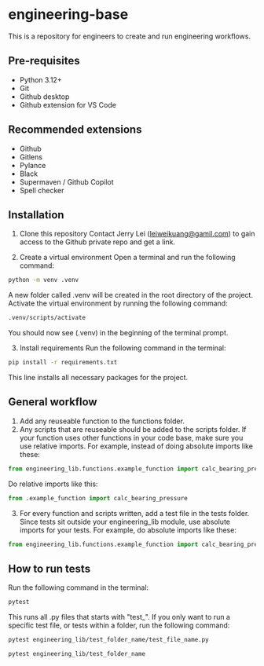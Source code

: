 # engineering-base
This is a repository for engineers to create and run engineering workflows.

## Pre-requisites
- Python 3.12+
- Git
- Github desktop
- Github extension for VS Code

## Recommended extensions
- Github
- Gitlens
- Pylance
- Black
- Supermaven / Github Copilot
- Spell checker

## Installation
1. Clone this repository
Contact Jerry Lei (leiweikuang@gamil.com) to gain access to the Github private repo and get a link.

2. Create a virtual environment
Open a terminal and run the following command:
``` bash
python -m venv .venv
```

A new folder called .venv will be created in the root directory of the project. Activate the virtual environment by running the following command:
``` bash
.venv/scripts/activate
```
You should now see (.venv) in the beginning of the terminal prompt.

3. Install requirements
Run the following command in the terminal:
``` bash
pip install -r requirements.txt
```
This line installs all necessary packages for the project.

## General workflow
1. Add any reuseable function to the functions folder.
2. Any scripts that are reuseable should be added to the scripts folder.
If your function uses other functions in your code base, make sure you use relative imports.
For example, instead of doing absolute imports like these:
``` python
from engineering_lib.functions.example_function import calc_bearing_pressure
```
Do relative imports like this:
``` python
from .example_function import calc_bearing_pressure
```

3. For every function and scripts written, add a test file in the tests folder. 
Since tests sit outside your engineering_lib module, use absolute imports for your tests.
For example, do absolute imports like these:
``` python
from engineering_lib.functions.example_function import calc_bearing_pressure
```

## How to run tests
Run the following command in the terminal:
``` bash
pytest
```
This runs all .py files that starts with "test_".
If you only want to run a specific test file, or tests within a folder, run the following command:

``` bash
pytest engineering_lib/test_folder_name/test_file_name.py
```

``` bash
pytest engineering_lib/test_folder_name
```
